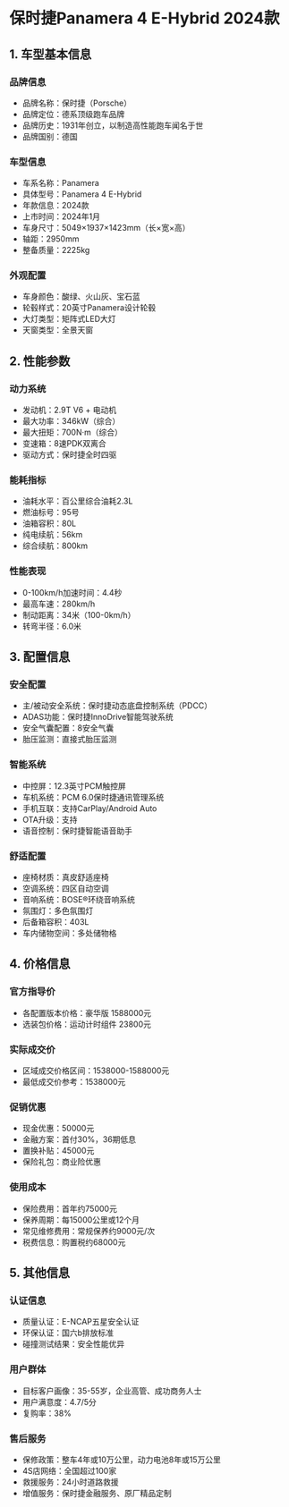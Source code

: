 # 保时捷Panamera 4 E-Hybrid 2024款

## 1. 车型基本信息
### 品牌信息
- 品牌名称：保时捷（Porsche）
- 品牌定位：德系顶级跑车品牌
- 品牌历史：1931年创立，以制造高性能跑车闻名于世
- 品牌国别：德国

### 车型信息
- 车系名称：Panamera
- 具体型号：Panamera 4 E-Hybrid
- 年款信息：2024款
- 上市时间：2024年1月
- 车身尺寸：5049×1937×1423mm（长×宽×高）
- 轴距：2950mm
- 整备质量：2225kg

### 外观配置
- 车身颜色：酸绿、火山灰、宝石蓝
- 轮毂样式：20英寸Panamera设计轮毂
- 大灯类型：矩阵式LED大灯
- 天窗类型：全景天窗

## 2. 性能参数
### 动力系统
- 发动机：2.9T V6 + 电动机
- 最大功率：346kW（综合）
- 最大扭矩：700N·m（综合）
- 变速箱：8速PDK双离合
- 驱动方式：保时捷全时四驱

### 能耗指标
- 油耗水平：百公里综合油耗2.3L
- 燃油标号：95号
- 油箱容积：80L
- 纯电续航：56km
- 综合续航：800km

### 性能表现
- 0-100km/h加速时间：4.4秒
- 最高车速：280km/h
- 制动距离：34米（100-0km/h）
- 转弯半径：6.0米

## 3. 配置信息
### 安全配置
- 主/被动安全系统：保时捷动态底盘控制系统（PDCC）
- ADAS功能：保时捷InnoDrive智能驾驶系统
- 安全气囊配置：8安全气囊
- 胎压监测：直接式胎压监测

### 智能系统
- 中控屏：12.3英寸PCM触控屏
- 车机系统：PCM 6.0保时捷通讯管理系统
- 手机互联：支持CarPlay/Android Auto
- OTA升级：支持
- 语音控制：保时捷智能语音助手

### 舒适配置
- 座椅材质：真皮舒适座椅
- 空调系统：四区自动空调
- 音响系统：BOSE®环绕音响系统
- 氛围灯：多色氛围灯
- 后备箱容积：403L
- 车内储物空间：多处储物格

## 4. 价格信息
### 官方指导价
- 各配置版本价格：豪华版 1588000元
- 选装包价格：运动计时组件 23800元

### 实际成交价
- 区域成交价格区间：1538000-1588000元
- 最低成交价参考：1538000元

### 促销优惠
- 现金优惠：50000元
- 金融方案：首付30%，36期低息
- 置换补贴：45000元
- 保险礼包：商业险优惠

### 使用成本
- 保险费用：首年约75000元
- 保养周期：每15000公里或12个月
- 常见维修费用：常规保养约9000元/次
- 税费信息：购置税约68000元

## 5. 其他信息
### 认证信息
- 质量认证：E-NCAP五星安全认证
- 环保认证：国六b排放标准
- 碰撞测试结果：安全性能优异

### 用户群体
- 目标客户画像：35-55岁，企业高管、成功商务人士
- 用户满意度：4.7/5分
- 复购率：38%

### 售后服务
- 保修政策：整车4年或10万公里，动力电池8年或15万公里
- 4S店网络：全国超过100家
- 救援服务：24小时道路救援
- 增值服务：保时捷金融服务、原厂精品定制